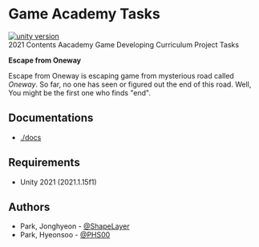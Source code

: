 # Game Academy Tasks
[![unity version](https://img.shields.io/badge/unity-2021.1.15f1-lightgrey)](https://unity3d.com/unity/whats-new/2021.1.15)  
2021 Contents Aacademy Game Developing Curriculum Project Tasks  

**Escape from Oneway**

Escape from Oneway is escaping game from mysterious road called _Oneway_. So far, no one has seen or figured out the end of this road. Well, You might be the first one who finds "end".  

## Documentations
 * [./docs](./docs)  

## Requirements
 * Unity 2021 (2021.1.15f1)

## Authors
 * Park, Jonghyeon - [@ShapeLayer](https://github.com/ShapeLayer)  
 * Park, Hyeonsoo - [@PHS00](https://github.com/PHS00)  
